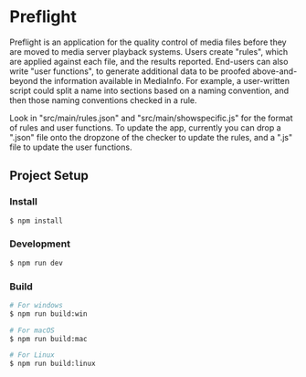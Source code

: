# Preflight

Preflight is an application for the quality control of media files before they are moved to media server playback systems.  Users create "rules", which are applied against each file, and the results reported.  End-users can also write "user functions", to generate additional data to be proofed above-and-beyond the information available in MediaInfo.  For example, a user-written script could split a name into sections based on a naming convention, and then those naming conventions checked in a rule.

Look in "src/main/rules.json" and "src/main/showspecific.js" for the format of rules and user functions.  To update the app, currently you can drop a ".json" file onto the dropzone of the checker to update the rules, and a ".js" file to update the user functions.  



## Project Setup

### Install

```bash
$ npm install
```

### Development

```bash
$ npm run dev
```

### Build

```bash
# For windows
$ npm run build:win

# For macOS
$ npm run build:mac

# For Linux
$ npm run build:linux
```
